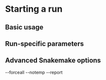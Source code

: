 # Starting a run 

## Basic usage

## Run-specific parameters

## Advanced Snakemake options

--forceall
--notemp
--report
